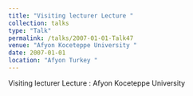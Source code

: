 ```yaml
---
title: "Visiting lecturer Lecture "
collection: talks
type: "Talk"
permalink: /talks/2007-01-01-Talk47
venue: "Afyon Koceteppe University "
date: 2007-01-01
location: "Afyon Turkey "
---
```


Visiting lecturer Lecture : Afyon Koceteppe University 
